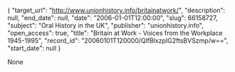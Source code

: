 {
  "target_url": "http://www.unionhistory.info/britainatwork/", 
  "description": null, 
  "end_date": null, 
  "date": "2006-01-01T12:00:00", 
  "slug": 66158727, 
  "subject": "Oral History in the UK", 
  "publisher": "unionhistory.info", 
  "open_access": true, 
  "title": "Britain at Work - Voices from the Workplace 1945-1995", 
  "record_id": "20060101T120000/QlfBlxzpIG2ftsBVSzmp/w==", 
  "start_date": null
}

None